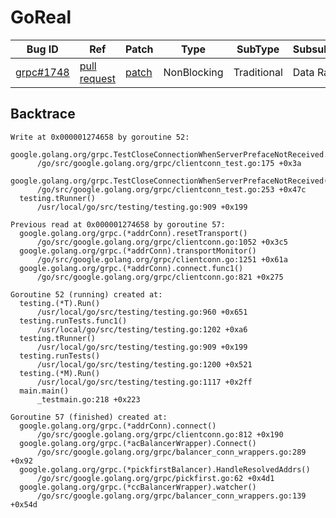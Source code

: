 
# GoReal

| Bug ID|  Ref | Patch | Type | SubType | SubsubType |
| ----  | ---- | ----  | ---- | ---- | ---- |
|[grpc#1748]|[pull request]|[patch]| NonBlocking | Traditional | Data Race |

[grpc#1748]:(grpc1748_test.go)
[patch]:https://github.com/grpc/grpc-go/pull/1748/files
[pull request]:https://github.com/grpc/grpc-go/pull/1748
 

## Backtrace

```
Write at 0x000001274658 by goroutine 52:
  google.golang.org/grpc.TestCloseConnectionWhenServerPrefaceNotReceived.func1()
      /go/src/google.golang.org/grpc/clientconn_test.go:175 +0x3a
  google.golang.org/grpc.TestCloseConnectionWhenServerPrefaceNotReceived()
      /go/src/google.golang.org/grpc/clientconn_test.go:253 +0x47c
  testing.tRunner()
      /usr/local/go/src/testing/testing.go:909 +0x199

Previous read at 0x000001274658 by goroutine 57:
  google.golang.org/grpc.(*addrConn).resetTransport()
      /go/src/google.golang.org/grpc/clientconn.go:1052 +0x3c5
  google.golang.org/grpc.(*addrConn).transportMonitor()
      /go/src/google.golang.org/grpc/clientconn.go:1251 +0x61a
  google.golang.org/grpc.(*addrConn).connect.func1()
      /go/src/google.golang.org/grpc/clientconn.go:821 +0x275

Goroutine 52 (running) created at:
  testing.(*T).Run()
      /usr/local/go/src/testing/testing.go:960 +0x651
  testing.runTests.func1()
      /usr/local/go/src/testing/testing.go:1202 +0xa6
  testing.tRunner()
      /usr/local/go/src/testing/testing.go:909 +0x199
  testing.runTests()
      /usr/local/go/src/testing/testing.go:1200 +0x521
  testing.(*M).Run()
      /usr/local/go/src/testing/testing.go:1117 +0x2ff
  main.main()
      _testmain.go:218 +0x223

Goroutine 57 (finished) created at:
  google.golang.org/grpc.(*addrConn).connect()
      /go/src/google.golang.org/grpc/clientconn.go:812 +0x190
  google.golang.org/grpc.(*acBalancerWrapper).Connect()
      /go/src/google.golang.org/grpc/balancer_conn_wrappers.go:289 +0x92
  google.golang.org/grpc.(*pickfirstBalancer).HandleResolvedAddrs()
      /go/src/google.golang.org/grpc/pickfirst.go:62 +0x4d1
  google.golang.org/grpc.(*ccBalancerWrapper).watcher()
      /go/src/google.golang.org/grpc/balancer_conn_wrappers.go:139 +0x54d
```

